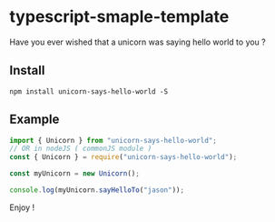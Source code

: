 # typescript-smaple-template


Have you ever wished that a unicorn was saying hello world to you ?

## Install

```
npm install unicorn-says-hello-world -S
```

## Example

```ts
import { Unicorn } from "unicorn-says-hello-world";
// OR in nodeJS ( commonJS module )
const { Unicorn } = require("unicorn-says-hello-world");

const myUnicorn = new Unicorn();

console.log(myUnicorn.sayHelloTo("jason"));
```

Enjoy !
